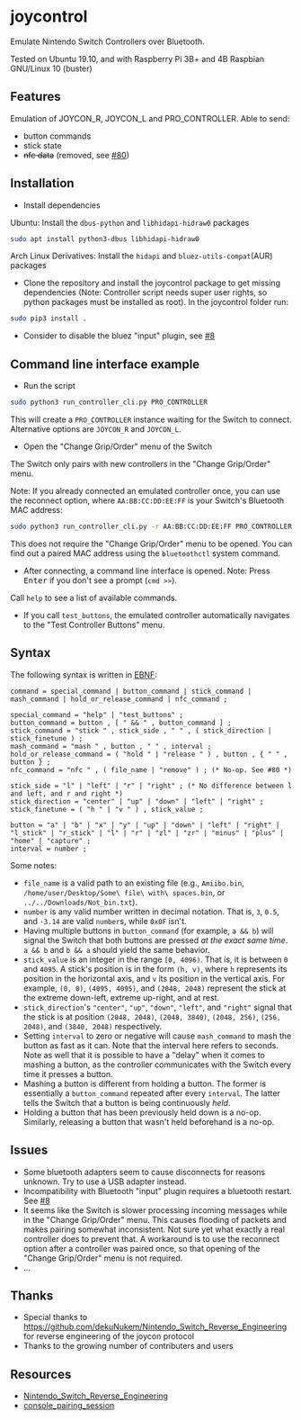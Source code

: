 # joycontrol

Emulate Nintendo Switch Controllers over Bluetooth.

Tested on Ubuntu 19.10, and with Raspberry Pi 3B+ and 4B Raspbian GNU/Linux 10 (buster)

## Features

Emulation of JOYCON_R, JOYCON_L and PRO_CONTROLLER. Able to send:

- button commands
- stick state
- ~~nfc data~~ (removed, see [#80](https://github.com/mart1nro/joycontrol/issues/80))

## Installation

- Install dependencies

Ubuntu: Install the `dbus-python` and `libhidapi-hidraw0` packages

```bash
sudo apt install python3-dbus libhidapi-hidraw0
```

Arch Linux Derivatives: Install the `hidapi` and `bluez-utils-compat`(AUR) packages

- Clone the repository and install the joycontrol package to get missing dependencies (Note: Controller script needs super user rights, so python packages must be installed as root). In the joycontrol folder run:

```bash
sudo pip3 install .
```

- Consider to disable the bluez "input" plugin, see [#8](https://github.com/mart1nro/joycontrol/issues/8)

## Command line interface example

- Run the script

```bash
sudo python3 run_controller_cli.py PRO_CONTROLLER
```

This will create a `PRO_CONTROLLER` instance waiting for the Switch to connect. Alternative options are `JOYCON_R` and `JOYCON_L`.

- Open the "Change Grip/Order" menu of the Switch

The Switch only pairs with new controllers in the "Change Grip/Order" menu.

Note: If you already connected an emulated controller once, you can use the reconnect option, where `AA:BB:CC:DD:EE:FF` is your Switch's Bluetooth MAC address:

```bash
sudo python3 run_controller_cli.py -r AA:BB:CC:DD:EE:FF PRO_CONTROLLER
```

This does not require the "Change Grip/Order" menu to be opened. You can find out a paired MAC address using the `bluetoothctl` system command.

- After connecting, a command line interface is opened. Note: Press <kbd>Enter</kbd> if you don't see a prompt (`cmd >>`).

Call `help` to see a list of available commands.

- If you call `test_buttons`, the emulated controller automatically navigates to the "Test Controller Buttons" menu.

## Syntax

The following syntax is written in [EBNF](https://en.wikipedia.org/wiki/Extended_Backus%E2%80%93Naur_form):

```ebnf
command = special_command | button_command | stick_command | mash_command | hold_or_release_command | nfc_command ;

special_command = "help" | "test_buttons" ;
button_command = button , [ " && " , button_command ] ;
stick_command = "stick " , stick_side , " " , ( stick_direction | stick_finetune ) ;
mash_command = "mash " , button , " " , interval ;
hold_or_release_command = ( "hold " | "release " ) , button , { " " , button } ;
nfc_command = "nfc " , ( file_name | "remove" ) ; (* No-op. See #80 *)

stick_side = "l" | "left" | "r" | "right" ; (* No difference between l and left, and r and right *)
stick_direction = "center" | "up" | "down" | "left" | "right" ;
stick_finetune = ( "h " | "v " ) , stick_value ;

button = "a" | "b" | "x" | "y" | "up" | "down" | "left" | "right" | "l_stick" | "r_stick" | "l" | "r" | "zl" | "zr" | "minus" | "plus" | "home" | "capture" ;
interval = number ;
```

Some notes:

- `file_name` is a valid path to an existing file (e.g., `Amiibo.bin`, `/home/user/Desktop/Some\ file\ with\ spaces.bin`, or `../../Downloads/Not_bin.txt`).
- `number` is any valid number written in decimal notation. That is, `3`, `0.5`, and `-3.14` are valid `number`s, while `0x0F` isn't.
- Having multiple buttons in `button_command` (for example, `a && b`) will signal the Switch that both buttons are pressed *at the exact same time*.
  `a && b` and `b && a` should yield the same behavior.
- `stick_value` is an integer in the range `[0, 4096)`. That is, it is between `0` and `4095`.
  A stick's position is in the form `(h, v)`, where `h` represents its position in the horizontal axis, and `v` its position in the vertical axis.
  For example, `(0, 0)`, `(4095, 4095)`, and `(2048, 2048)` represent the stick at the extreme down-left, extreme up-right, and at rest.
- `stick_direction`'s `"center"`, `"up"`, `"down"`, `"left"`, and `"right"` signal that the stick is at position `(2048, 2048)`, `(2048, 3840)`, `(2048, 256)`, `(256, 2048)`, and `(3840, 2048)` respectively.
- Setting `interval` to zero or negative will cause `mash_command` to mash the button as fast as it can. Note that the interval here refers to seconds.
  Note as well that it is possible to have a "delay" when it comes to mashing a button, as the controller communicates with the Switch every time it presses a button.
- Mashing a button is different from holding a button.
  The former is essentially a `button_command` repeated after every `interval`. The latter tells the Switch that a button is being continuously *held*.
- Holding a button that has been previously held down is a no-op. Similarly, releasing a button that wasn't held beforehand is a no-op.

## Issues

- Some bluetooth adapters seem to cause disconnects for reasons unknown. Try to use a USB adapter instead.
- Incompatibility with Bluetooth "input" plugin requires a bluetooth restart. See [#8](https://github.com/mart1nro/joycontrol/issues/8)
- It seems like the Switch is slower processing incoming messages while in the "Change Grip/Order" menu.
  This causes flooding of packets and makes pairing somewhat inconsistent.
  Not sure yet what exactly a real controller does to prevent that.
  A workaround is to use the reconnect option after a controller was paired once, so that
  opening of the "Change Grip/Order" menu is not required.
- ...

## Thanks

- Special thanks to <https://github.com/dekuNukem/Nintendo_Switch_Reverse_Engineering> for reverse engineering of the joycon protocol
- Thanks to the growing number of contributers and users

## Resources

- [Nintendo_Switch_Reverse_Engineering](https://github.com/dekuNukem/Nintendo_Switch_Reverse_Engineering)
- [console_pairing_session](https://github.com/timmeh87/switchnotes/blob/master/console_pairing_session)

